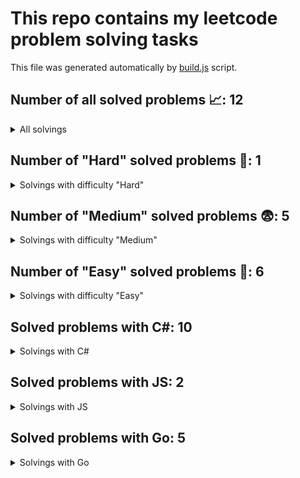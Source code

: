 # This repo contains my leetcode problem solving tasks

This file was generated automatically by [build.js](https://github.com/Vad1mAlekseev/LeetCodeProblemSolving/blob/main/scripts/build.js) script.

## Number of all solved problems 📈: 12

<details>
<summary>All solvings</summary>

| #     | Problem            | Difficulty | Solvings                |
|:-----:|:------------------:|:----------:|:-----------------------:|
|1|[Palindrome Number](https://leetcode.com/problems/palindrome-number)|Easy|[C#](https://github.com/Vad1mAlekseev/LeetCodeProblemSolving/blob/main/solvings/easy/palindrome-number.cs)|
|2|[Reverse Integer](https://leetcode.com/problems/reverse-integer)|Easy|[C#](https://github.com/Vad1mAlekseev/LeetCodeProblemSolving/blob/main/solvings/easy/reverse-integer.cs)|
|3|[Running Sum Of 1d Array](https://leetcode.com/problems/running-sum-of-1d-array)|Easy|[C#](https://github.com/Vad1mAlekseev/LeetCodeProblemSolving/blob/main/solvings/easy/running-sum-of-1d-array.cs), [JS](https://github.com/Vad1mAlekseev/LeetCodeProblemSolving/blob/main/solvings/easy/running-sum-of-1d-array.js)|
|4|[Shuffle The Array](https://leetcode.com/problems/shuffle-the-array)|Easy|[JS](https://github.com/Vad1mAlekseev/LeetCodeProblemSolving/blob/main/solvings/easy/shuffle-the-array.js)|
|5|[Two Sum](https://leetcode.com/problems/two-sum)|Easy|[C#](https://github.com/Vad1mAlekseev/LeetCodeProblemSolving/blob/main/solvings/easy/two-sum.cs)|
|6|[Valid Parentheses](https://leetcode.com/problems/valid-parentheses)|Easy|[C#](https://github.com/Vad1mAlekseev/LeetCodeProblemSolving/blob/main/solvings/easy/valid-parentheses.cs)|
|7|[Median Of Two Sorted Arrays](https://leetcode.com/problems/median-of-two-sorted-arrays)|Hard|[C#](https://github.com/Vad1mAlekseev/LeetCodeProblemSolving/blob/main/solvings/hard/median-of-two-sorted-arrays.cs), [Go (98%)](https://github.com/Vad1mAlekseev/LeetCodeProblemSolving/blob/main/solvings/hard/median-of-two-sorted-arrays.go)|
|8|[Add Two Numbers](https://leetcode.com/problems/add-two-numbers)|Medium|[C#](https://github.com/Vad1mAlekseev/LeetCodeProblemSolving/blob/main/solvings/medium/add-two-numbers.cs), [Go](https://github.com/Vad1mAlekseev/LeetCodeProblemSolving/blob/main/solvings/medium/add-two-numbers.go)|
|9|[Encode And Decode Tinyurl](https://leetcode.com/problems/encode-and-decode-tinyurl)|Medium|[C#](https://github.com/Vad1mAlekseev/LeetCodeProblemSolving/blob/main/solvings/medium/encode-and-decode-tinyurl.cs), [Go (100%)](https://github.com/Vad1mAlekseev/LeetCodeProblemSolving/blob/main/solvings/medium/encode-and-decode-tinyurl.go)|
|10|[Longest Substring Without Repeating Characters](https://leetcode.com/problems/longest-substring-without-repeating-characters)|Medium|[C#](https://github.com/Vad1mAlekseev/LeetCodeProblemSolving/blob/main/solvings/medium/longest-substring-without-repeating-characters.cs), [Go (90%)](https://github.com/Vad1mAlekseev/LeetCodeProblemSolving/blob/main/solvings/medium/longest-substring-without-repeating-characters.go)|
|11|[Queries On A Permutation With Key](https://leetcode.com/problems/queries-on-a-permutation-with-key)|Medium|[Go (100%)](https://github.com/Vad1mAlekseev/LeetCodeProblemSolving/blob/main/solvings/medium/queries-on-a-permutation-with-key.go)|
|12|[String To Integer Atoi](https://leetcode.com/problems/string-to-integer-atoi)|Medium|[C# (99.91%)](https://github.com/Vad1mAlekseev/LeetCodeProblemSolving/blob/main/solvings/medium/string-to-integer-atoi.cs)|

</details>


## Number of "Hard" solved problems 🤯: 1

<details>
<summary>Solvings with difficulty "Hard"</summary>

| #     | Problem            | Difficulty | Solvings                |
|:-----:|:------------------:|:----------:|:-----------------------:|
|1|[Median Of Two Sorted Arrays](https://leetcode.com/problems/median-of-two-sorted-arrays)|Hard|[C#](https://github.com/Vad1mAlekseev/LeetCodeProblemSolving/blob/main/solvings/hard/median-of-two-sorted-arrays.cs), [Go (98%)](https://github.com/Vad1mAlekseev/LeetCodeProblemSolving/blob/main/solvings/hard/median-of-two-sorted-arrays.go)|

</details>


## Number of "Medium" solved problems 😨: 5

<details>
<summary>Solvings with difficulty "Medium"</summary>

| #     | Problem            | Difficulty | Solvings                |
|:-----:|:------------------:|:----------:|:-----------------------:|
|1|[Add Two Numbers](https://leetcode.com/problems/add-two-numbers)|Medium|[C#](https://github.com/Vad1mAlekseev/LeetCodeProblemSolving/blob/main/solvings/medium/add-two-numbers.cs), [Go](https://github.com/Vad1mAlekseev/LeetCodeProblemSolving/blob/main/solvings/medium/add-two-numbers.go)|
|2|[Encode And Decode Tinyurl](https://leetcode.com/problems/encode-and-decode-tinyurl)|Medium|[C#](https://github.com/Vad1mAlekseev/LeetCodeProblemSolving/blob/main/solvings/medium/encode-and-decode-tinyurl.cs), [Go (100%)](https://github.com/Vad1mAlekseev/LeetCodeProblemSolving/blob/main/solvings/medium/encode-and-decode-tinyurl.go)|
|3|[Longest Substring Without Repeating Characters](https://leetcode.com/problems/longest-substring-without-repeating-characters)|Medium|[C#](https://github.com/Vad1mAlekseev/LeetCodeProblemSolving/blob/main/solvings/medium/longest-substring-without-repeating-characters.cs), [Go (90%)](https://github.com/Vad1mAlekseev/LeetCodeProblemSolving/blob/main/solvings/medium/longest-substring-without-repeating-characters.go)|
|4|[Queries On A Permutation With Key](https://leetcode.com/problems/queries-on-a-permutation-with-key)|Medium|[Go (100%)](https://github.com/Vad1mAlekseev/LeetCodeProblemSolving/blob/main/solvings/medium/queries-on-a-permutation-with-key.go)|
|5|[String To Integer Atoi](https://leetcode.com/problems/string-to-integer-atoi)|Medium|[C# (99.91%)](https://github.com/Vad1mAlekseev/LeetCodeProblemSolving/blob/main/solvings/medium/string-to-integer-atoi.cs)|

</details>


## Number of "Easy" solved problems 🥱: 6

<details>
<summary>Solvings with difficulty "Easy"</summary>

| #     | Problem            | Difficulty | Solvings                |
|:-----:|:------------------:|:----------:|:-----------------------:|
|1|[Palindrome Number](https://leetcode.com/problems/palindrome-number)|Easy|[C#](https://github.com/Vad1mAlekseev/LeetCodeProblemSolving/blob/main/solvings/easy/palindrome-number.cs)|
|2|[Reverse Integer](https://leetcode.com/problems/reverse-integer)|Easy|[C#](https://github.com/Vad1mAlekseev/LeetCodeProblemSolving/blob/main/solvings/easy/reverse-integer.cs)|
|3|[Running Sum Of 1d Array](https://leetcode.com/problems/running-sum-of-1d-array)|Easy|[C#](https://github.com/Vad1mAlekseev/LeetCodeProblemSolving/blob/main/solvings/easy/running-sum-of-1d-array.cs), [JS](https://github.com/Vad1mAlekseev/LeetCodeProblemSolving/blob/main/solvings/easy/running-sum-of-1d-array.js)|
|4|[Shuffle The Array](https://leetcode.com/problems/shuffle-the-array)|Easy|[JS](https://github.com/Vad1mAlekseev/LeetCodeProblemSolving/blob/main/solvings/easy/shuffle-the-array.js)|
|5|[Two Sum](https://leetcode.com/problems/two-sum)|Easy|[C#](https://github.com/Vad1mAlekseev/LeetCodeProblemSolving/blob/main/solvings/easy/two-sum.cs)|
|6|[Valid Parentheses](https://leetcode.com/problems/valid-parentheses)|Easy|[C#](https://github.com/Vad1mAlekseev/LeetCodeProblemSolving/blob/main/solvings/easy/valid-parentheses.cs)|

</details>


## Solved problems with C#: 10
  
<details>
<summary>Solvings with C#</summary>

| #     | Problem            | Difficulty | Solvings                |
|:-----:|:------------------:|:----------:|:-----------------------:|
|1|[Palindrome Number](https://leetcode.com/problems/palindrome-number)|Easy|[C#](https://github.com/Vad1mAlekseev/LeetCodeProblemSolving/blob/main/solvings/easy/palindrome-number.cs)|
|2|[Reverse Integer](https://leetcode.com/problems/reverse-integer)|Easy|[C#](https://github.com/Vad1mAlekseev/LeetCodeProblemSolving/blob/main/solvings/easy/reverse-integer.cs)|
|3|[Running Sum Of 1d Array](https://leetcode.com/problems/running-sum-of-1d-array)|Easy|[C#](https://github.com/Vad1mAlekseev/LeetCodeProblemSolving/blob/main/solvings/easy/running-sum-of-1d-array.cs), [JS](https://github.com/Vad1mAlekseev/LeetCodeProblemSolving/blob/main/solvings/easy/running-sum-of-1d-array.js)|
|4|[Two Sum](https://leetcode.com/problems/two-sum)|Easy|[C#](https://github.com/Vad1mAlekseev/LeetCodeProblemSolving/blob/main/solvings/easy/two-sum.cs)|
|5|[Valid Parentheses](https://leetcode.com/problems/valid-parentheses)|Easy|[C#](https://github.com/Vad1mAlekseev/LeetCodeProblemSolving/blob/main/solvings/easy/valid-parentheses.cs)|
|6|[Median Of Two Sorted Arrays](https://leetcode.com/problems/median-of-two-sorted-arrays)|Hard|[C#](https://github.com/Vad1mAlekseev/LeetCodeProblemSolving/blob/main/solvings/hard/median-of-two-sorted-arrays.cs), [Go (98%)](https://github.com/Vad1mAlekseev/LeetCodeProblemSolving/blob/main/solvings/hard/median-of-two-sorted-arrays.go)|
|7|[Add Two Numbers](https://leetcode.com/problems/add-two-numbers)|Medium|[C#](https://github.com/Vad1mAlekseev/LeetCodeProblemSolving/blob/main/solvings/medium/add-two-numbers.cs), [Go](https://github.com/Vad1mAlekseev/LeetCodeProblemSolving/blob/main/solvings/medium/add-two-numbers.go)|
|8|[Encode And Decode Tinyurl](https://leetcode.com/problems/encode-and-decode-tinyurl)|Medium|[C#](https://github.com/Vad1mAlekseev/LeetCodeProblemSolving/blob/main/solvings/medium/encode-and-decode-tinyurl.cs), [Go (100%)](https://github.com/Vad1mAlekseev/LeetCodeProblemSolving/blob/main/solvings/medium/encode-and-decode-tinyurl.go)|
|9|[Longest Substring Without Repeating Characters](https://leetcode.com/problems/longest-substring-without-repeating-characters)|Medium|[C#](https://github.com/Vad1mAlekseev/LeetCodeProblemSolving/blob/main/solvings/medium/longest-substring-without-repeating-characters.cs), [Go (90%)](https://github.com/Vad1mAlekseev/LeetCodeProblemSolving/blob/main/solvings/medium/longest-substring-without-repeating-characters.go)|
|10|[String To Integer Atoi](https://leetcode.com/problems/string-to-integer-atoi)|Medium|[C# (99.91%)](https://github.com/Vad1mAlekseev/LeetCodeProblemSolving/blob/main/solvings/medium/string-to-integer-atoi.cs)|

</details>


## Solved problems with JS: 2
  
<details>
<summary>Solvings with JS</summary>

| #     | Problem            | Difficulty | Solvings                |
|:-----:|:------------------:|:----------:|:-----------------------:|
|1|[Running Sum Of 1d Array](https://leetcode.com/problems/running-sum-of-1d-array)|Easy|[C#](https://github.com/Vad1mAlekseev/LeetCodeProblemSolving/blob/main/solvings/easy/running-sum-of-1d-array.cs), [JS](https://github.com/Vad1mAlekseev/LeetCodeProblemSolving/blob/main/solvings/easy/running-sum-of-1d-array.js)|
|2|[Shuffle The Array](https://leetcode.com/problems/shuffle-the-array)|Easy|[JS](https://github.com/Vad1mAlekseev/LeetCodeProblemSolving/blob/main/solvings/easy/shuffle-the-array.js)|

</details>


## Solved problems with Go: 5
  
<details>
<summary>Solvings with Go</summary>

| #     | Problem            | Difficulty | Solvings                |
|:-----:|:------------------:|:----------:|:-----------------------:|
|1|[Median Of Two Sorted Arrays](https://leetcode.com/problems/median-of-two-sorted-arrays)|Hard|[C#](https://github.com/Vad1mAlekseev/LeetCodeProblemSolving/blob/main/solvings/hard/median-of-two-sorted-arrays.cs), [Go (98%)](https://github.com/Vad1mAlekseev/LeetCodeProblemSolving/blob/main/solvings/hard/median-of-two-sorted-arrays.go)|
|2|[Add Two Numbers](https://leetcode.com/problems/add-two-numbers)|Medium|[C#](https://github.com/Vad1mAlekseev/LeetCodeProblemSolving/blob/main/solvings/medium/add-two-numbers.cs), [Go](https://github.com/Vad1mAlekseev/LeetCodeProblemSolving/blob/main/solvings/medium/add-two-numbers.go)|
|3|[Encode And Decode Tinyurl](https://leetcode.com/problems/encode-and-decode-tinyurl)|Medium|[C#](https://github.com/Vad1mAlekseev/LeetCodeProblemSolving/blob/main/solvings/medium/encode-and-decode-tinyurl.cs), [Go (100%)](https://github.com/Vad1mAlekseev/LeetCodeProblemSolving/blob/main/solvings/medium/encode-and-decode-tinyurl.go)|
|4|[Longest Substring Without Repeating Characters](https://leetcode.com/problems/longest-substring-without-repeating-characters)|Medium|[C#](https://github.com/Vad1mAlekseev/LeetCodeProblemSolving/blob/main/solvings/medium/longest-substring-without-repeating-characters.cs), [Go (90%)](https://github.com/Vad1mAlekseev/LeetCodeProblemSolving/blob/main/solvings/medium/longest-substring-without-repeating-characters.go)|
|5|[Queries On A Permutation With Key](https://leetcode.com/problems/queries-on-a-permutation-with-key)|Medium|[Go (100%)](https://github.com/Vad1mAlekseev/LeetCodeProblemSolving/blob/main/solvings/medium/queries-on-a-permutation-with-key.go)|

</details>

